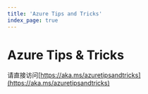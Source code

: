 ```yaml
---
title: 'Azure Tips and Tricks'
index_page: true
---
```


# Azure Tips & Tricks

请直接访问[https://aka.ms/azuretipsandtricks](https://aka.ms/azuretipsandtricks)

<ContentList category="tips-tricks" />

